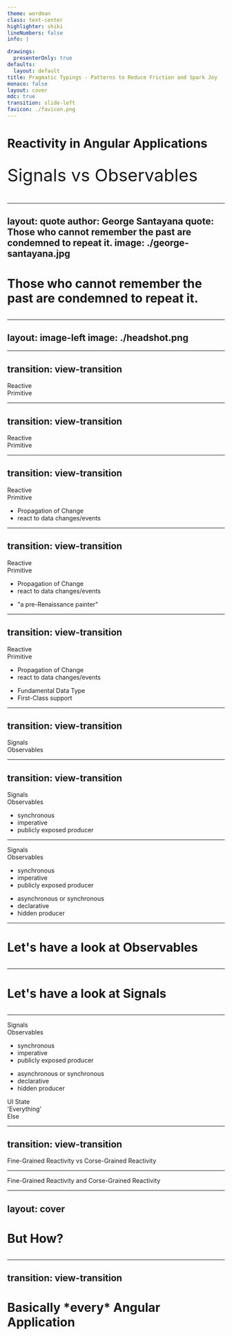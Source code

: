 ```yaml
---
theme: wordman
class: text-center
highlighter: shiki
lineNumbers: false
info: |

drawings:
  presenterOnly: true
defaults:
  layout: default
title: Pragmatic Typings - Patterns to Reduce Friction and Spark Joy
monaco: false
layout: cover
mdc: true
transition: slide-left
favicon: ./favicon.png
---
```


# Reactivity in Angular Applications

Signals vs Observables

<style>
p {
  margin-top: 1.5rem !important;
  font-size: 2.5rem;
  color: var(--onu-colors-cyan800);
}
</style>

---
layout: quote
author: George Santayana
quote: Those who cannot remember the past are condemned to repeat it.
image: ./george-santayana.jpg
---

# Those who cannot remember the past are condemned to repeat it.

---
layout: image-left
image: ./headshot.png
---

<div class='flex items-center h-full'>
  <div class="grid grid-cols-2 gap-4">
    <card title='Developer Advocate' imagePath='jbLogo.png' imageAlt='JetBrains Logo'></card>
    <card title='Core Team Member' imagePath='rxLogo.png' imageAlt='RxJS Logo'></card>
    <card title='GDE' imagePath='angularLogo.png' imageAlt='Angular Logo'></card>
    <card title='Host' imagePath='podcastLogo.png' imageAlt='Angular Plus Show Podcast Logo'></card>
  </div>
</div>

---
transition: view-transition
---

<div class='flex w-full h-full items-center justify-center'>
  <div class='text-6xl pr-1' style='view-transition-name: left'> Reactive </div>
  <div class='text-6xl pl-1' style='view-transition-name: right'> Primitive </div>
</div>

---
transition: view-transition
---

<div class='flex flex-col h-full'>
  <div class='flex w-full items-center justify-around'>
    <div class='text-4xl pr-1' style='view-transition-name: left'> Reactive </div>
    <div class='text-4xl pl-1' style='view-transition-name: right'> Primitive </div>
  </div>
  
  <div class='flex w-full items-center justify-around flex-1'>
    <div style='view-transition-name: left-text'></div>
    <div  style='view-transition-name: right-text'></div>
  </div>
</div>

---
transition: view-transition
---

<div class='flex flex-col h-full'>
  <div class='flex w-full items-center justify-around'>
    <div class='text-4xl pr-1' style='view-transition-name: left'> Reactive </div>
    <div class='text-4xl pl-1 text-gray-600' style='view-transition-name: right'> Primitive </div>
  </div>

  <div class='flex w-full items-center justify-around flex-1'>
    <div style='view-transition-name: left-text' class='flex-1'>
      <ul>
        <li>Propagation of Change</li>
        <li>react to data changes/events</li>
      </ul>
    </div>
    <div  style='view-transition-name: right-text' class='flex-1'></div>
  </div>
</div>

---
transition: view-transition
---

<div class='flex flex-col h-full'>
  <div class='flex w-full items-center justify-around'>
    <div class='text-4xl pr-1 text-gray-600' style='view-transition-name: left'> Reactive </div>
    <div class='text-4xl pl-1' style='view-transition-name: right'> Primitive </div>
  </div>

  <div class='flex w-full items-center justify-around flex-1'>
    <div style='view-transition-name: left-text' class='text-gray-600 flex-1'>
      <ul>
        <li>Propagation of Change</li>
        <li>react to data changes/events</li>
      </ul>
    </div>
    <div  style='view-transition-name: right-text' class='flex-1'>
      <ul>
        <li>"a pre-Renaissance painter"</li>
      </ul>
    </div>
  </div>
</div>

---
transition: view-transition
---

<div class='flex flex-col h-full'>
  <div class='flex w-full items-center justify-around'>
    <div class='text-4xl pr-1 text-gray-600' style='view-transition-name: left'> Reactive </div>
    <div class='text-4xl pl-1' style='view-transition-name: right'> Primitive </div>
  </div>

  <div class='flex w-full items-center justify-around flex-1'>
    <div style='view-transition-name: left-text' class='text-gray-600 flex-1'>
      <ul>
        <li>Propagation of Change</li>
        <li>react to data changes/events</li>
      </ul>
    </div>
    <div  style='view-transition-name: right-text' class='flex-1'>
      <ul>
        <li>Fundamental Data Type</li>
        <li>First-Class support</li>
      </ul>
    </div>
  </div>
</div>

---
transition: view-transition
---

<div class='flex flex-col h-full'>
  <div class='flex w-full items-center justify-around'>
    <div class='text-4xl pr-1' style='view-transition-name: left'> Signals </div>
    <div class='text-4xl pl-1' style='view-transition-name: right'> Observables </div>
  </div>

  <div class='flex w-full items-center justify-around flex-1'>
    <div style='view-transition-name: left-text' class='flex-1'>
    </div>
    <div style='view-transition-name: right-text' class='flex-1'></div>
  </div>
</div>

---
transition: view-transition
---

<div class='flex flex-col h-full'>
  <div class='flex w-full items-center justify-around'>
    <div class='text-4xl pr-1' style='view-transition-name: left'> Signals </div>
    <div class='text-4xl pl-1 text-gray-600' style='view-transition-name: right'> Observables </div>
  </div>

  <div class='flex w-full items-center justify-around flex-1'>
    <div style='view-transition-name: left-text' class='flex-1'>
      <ul>
        <li>synchronous</li>
        <li>imperative</li>
        <li>publicly exposed producer</li>
      </ul>
    </div>
    <div style='view-transition-name: right-text' class='flex-1'></div>
  </div>
</div>

---

<div class='flex flex-col h-full'>
  <div class='flex w-full items-center justify-around'>
    <div class='text-4xl pr-1 text-gray-600' style='view-transition-name: left'> Signals </div>
    <div class='text-4xl pl-1' style='view-transition-name: right'> Observables </div>
  </div>

  <div class='flex w-full items-center justify-around flex-1'>
    <div style='view-transition-name: left-text' class='flex-1 text-gray-600'>
      <ul>
        <li>synchronous</li>
        <li>imperative</li>
        <li>publicly exposed producer</li>
      </ul>
    </div>
    <div style='view-transition-name: right-text' class='flex-1'>
      <ul>
        <li>asynchronous or synchronous</li>
        <li>declarative</li>
        <li>hidden producer</li>
      </ul>
    </div>
  </div>
</div>

---

# Let's have a look at Observables

---

# Let's have a look at Signals

---

<div class='flex flex-col h-full'>
  <div class='flex w-full items-center justify-around'>
    <div class='text-4xl pr-1' style='view-transition-name: left'> Signals </div>
    <div class='text-4xl pl-1' style='view-transition-name: right'> Observables </div>
  </div>
  <div class='flex w-full items-center justify-around flex-1'>
    <div style='view-transition-name: left-text' class='flex-1'>
      <ul class="list">
        <li class="list-item">synchronous</li>
        <li class="list-item">imperative</li>
        <li class="list-item">publicly exposed producer</li>
      </ul>
    </div>
    <div style='view-transition-name: right-text' class='flex-1'>
      <ul class="list">
        <li class="list-item">asynchronous or synchronous</li>
        <li class="list-item">declarative</li>
        <li class="list-item">hidden producer</li>
      </ul>
    </div>
  </div>
</div>
<div class='absolute w-full h-full' style='top: 45%'>
  <div class='flex w-full items-center justify-around flex-1'>
    <div v-motion :initial="{ opacity: 0, rotate: '0deg' }" :enter="{ opacity: 1,  rotate: '-45deg' }" class='text-6xl font-bold text-red-600 rotate-315'>UI State</div>
    <div v-motion :initial="{ opacity: 0, rotate: '0deg' }" :enter="{ opacity: 1,  rotate: '-45deg' }" class='text-6xl font-bold text-red-600 rotate-315 text-center'>
        <span>'Everything'</span><br><span>Else</span></div>
  </div>
</div>

---
transition: view-transition
---

<div class='flex w-full h-full items-center justify-around flex-col'>
  <span class='text-4xl'>Fine-Grained Reactivity</span>
  <span class='text-2xl text-gray-400' style='view-transition-name: conjunction'>vs</span>
  <span class='text-4xl'>Corse-Grained Reactivity</span>
</div>

---

<div class='flex w-full h-full items-center justify-around flex-col'>
  <span class='text-4xl'>Fine-Grained Reactivity</span>
  <span class='text-2xl text-gray-400' style='view-transition-name: conjunction'>and</span>
  <span class='text-4xl'>Corse-Grained Reactivity</span>
</div>

---
layout: cover
---

# But How?

---
transition: view-transition
---

<h1>Basically *every* Angular Application</h1>
<div class="flex flex-col items-center justify-center" style="height: calc(100% - 80px); view-transition-name='state-container'">
</div>

<style>
.bar {
    background: white;
    color: black
}
</style>

---
transition: view-transition
---

<h1 style="view-transition-name:'headline'">Basically *every* Angular Application</h1>
<div class="flex flex-col items-center justify-center" style="height: calc(100% - 80px); view-transition-name:'state-container'">
    <div class="w-full h-5 flex items-center mb-1 justify-center bar p-6 rounded-md">State</div>
    <div class="w-full h-5 flex items-center m-1 justify-center bar p-6 rounded-md">Abstraction</div>
    <div class="w-full h-5 flex items-center m-1 justify-center bar p-6 rounded-md">UI</div>
</div>

<style>
.bar {
    background: white;
    color: black
}
</style>

---
transition: view-transition
---

<h1 style="view-transition-name:'headline'">Signals?</h1>
<div class="flex flex-col items-center justify-center" style="height: calc(100% - 80px); view-transition-name:'state-container'">
    <div class="w-full h-5 flex items-center mb-1 justify-center bar p-6 rounded-md" style="view-transition-name:'bar-1'">State</div>
    <div class="w-full h-5 flex items-center m-1 justify-center bar p-6 rounded-md" style="view-transition-name:'bar-2'">Abstraction</div>
    <div class="w-full h-5 flex items-center m-1 justify-center bar p-6 rounded-md" style="view-transition-name:'bar-3'">UI</div>
</div>

<style>
.bar {
    background: white;
    color: black
}
</style>

---
transition: view-transition
---

<h1 style="view-transition-name:'headline'">Signals?</h1>
<div class="flex flex-col items-center justify-center" style="height: calc(100% - 80px); view-transition-name:'state-container'">
    <div class="w-full h-5 flex items-center mb-1 justify-center bar p-6 rounded-md" style="view-transition-name:'bar-1'">State</div>
    <div class="w-full h-5 flex items-center m-1 justify-center bar p-6 rounded-md bar-active" style="view-transition-name:'bar-2'">Abstraction</div>
    <div class="w-full h-5 flex items-center m-1 justify-center bar p-6 rounded-md bar-active" style="view-transition-name:'bar-3'">UI</div>
</div>

<style>
.bar {
    background: white;
    color: black
}

.bar-active {
    background: var(--onu-colors-cyan400);
    color: white
}
</style>

---

<h1 style="view-transition-name:'headline'">Observables?</h1>
<div class="flex flex-col items-center justify-center" style="height: calc(100% - 80px); view-transition-name:'state-container'">
    <div class="w-full h-5 flex items-center mb-1 justify-center bar p-6 rounded-md bar-active" style="view-transition-name:'bar-1'">State</div>
    <div class="w-full h-5 flex items-center m-1 justify-center bar p-6 rounded-md bar-active" style="view-transition-name:'bar-2'">Abstraction</div>
    <div class="w-full h-5 flex items-center m-1 justify-center bar p-6 rounded-md" style="view-transition-name:'bar-3'">UI</div>
</div>

<style>
.bar {
    background: white;
    color: black
}

.bar-active {
    background: var(--onu-colors-pink700);
    color: white
}
</style>

---
layout: image
image: ./inception-deeper.gif
backgroundSize: inherit
---

---
src: ./slides/ui-state.md
---

---
src: ./slides/service-with-a-signal.md
---

---
transition: view-transition
---

<h1 style="view-transition-name='slide-headline"> Never Do This </h1>
<div class='text-8xl absolute z-5' style="color: var(--onu-colors-red600); right: 0; bottom: 165px"><mdi:close-thick /></div>

````md magic-move
```angular-ts
@Component({})
export class AppComponent {
  private city = signal('Kansas City');
  private weather = signal({});

  constructor(private weatherService: WeatherService) {
    effect(async () => {
      const weather = await this.weatherService.getWeather(this.city());
      this.weather.set(weather)
    }, {allowSignalWrites: true});
  }
}
```

```angular-ts
@Injectable()
export class AppComponent {
  private city = signal('Kansas City');
  private weather = signal({});

  constructor(private weatherService: WeatherService) {
    effect(async () => {
      const weather = await this.weatherService.getWeather(this.city());
      this.weather.set(weather)
    }, {allowSignalWrites: true});
  }
}
```
````

---
preload: false
---

<h1 style="view-transition-name='slide-headline"> Do This Instead </h1>
<div class='text-8xl absolute z-5' style="color: var(--onu-colors-green600); right: 0; bottom: 165px"><mdi:check-thick v-motion v-motion-roll-visible-right/></div>

```console
$ ng add ngxtension
```

```angular-ts
import { computedAsync } from 'ngxtension/computed-async';

@Component({})
export class AppComponent {
  private city = signal('Kansas City');
  private weather = computedAsync(() => this.weatherService.getWeather(this.city()));
}
```

<style>
.shiki {margin-bottom: 2.5rem}

h1 {margin-bottom: 2rem!important;}
</style>

---

# Thanks for Listening 🙏

<div class="flex w-full items-center justify-center">
    <a href="https://wordman.dev/talk/2024/ngconf">
        <qrcode value="https://wordman.dev/talk/2024/ngconf" class="mb-2 mt-2"> </qrcode>
        <span>https://wordman.dev/talk/2024/ngconf</span>
    </a>
</div>
